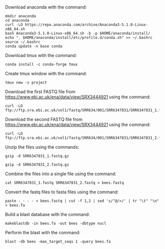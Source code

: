 Download anaconda with the command:

```
mkdir anaconda
cd anaconda
curl -LO https://repo.anaconda.com/archive/Anaconda3-5.1.0-Linux-x86_64.sh
bash Anaconda3-5.1.0-Linux-x86_64.sh -b -p $HOME/anaconda/install/
echo ". $HOME/anaconda/install/etc/profile.d/conda.sh" >> ~/.bashrc
source ~/.bashrc
conda update -n base conda
```

Download tmux with the command:

```
conda install -c conda-forge tmux
```

Create tmux window with the command:

```
tmux new -s project
```

Download the first FASTQ file from https://www.ebi.ac.uk/ena/data/view/SRX3444921 using the command:

```
curl -LO ftp://ftp.sra.ebi.ac.uk/vol1/fastq/SRR634/001/SRR6347831/SRR6347831_1.fastq.gz
```

Download the second FASTQ file from https://www.ebi.ac.uk/ena/data/view/SRX3444921 using the command:

```
curl -LO ftp://ftp.sra.ebi.ac.uk/vol1/fastq/SRR634/001/SRR6347831/SRR6347831_2.fastq.gz
```

Unzip the files using the commands:

```
gzip -d SRR6347831_1.fastq.gz

gzip -d SRR6347831_2.fastq.gz
```

Combine the files into a single file using the command:

```
cat SRR6347831_1.fastq SRR6347831_2.fastq > bees.fastq
```

Convert the fastq files to fasta files using the command:

```
paste - - - - < bees.fastq | cut -f 1,2 | sed 's/^@/>/' | tr "\t" "\n" > bees.fa
```

Build a blast database with the command:

```
makeblastdb -in bees.fa -out bees -dbtype nucl
```

Perform the blast with the command:

```
blast -db bees -max_target_seqs 1 -query bees.fa
```

